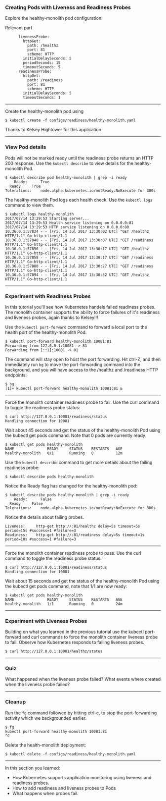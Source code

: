 ### Creating Pods with Liveness and Readiness Probes

Explore the healthy-monolith pod configuration:

Relevant part
```
      livenessProbe:
        httpGet:
          path: /healthz
          port: 81
          scheme: HTTP
        initialDelaySeconds: 5
        periodSeconds: 15
        timeoutSeconds: 5
      readinessProbe:
        httpGet:
          path: /readiness
          port: 81
          scheme: HTTP
        initialDelaySeconds: 5
        timeoutSeconds: 1
```

----

Create the healthy-monolith pod using
```
$ kubectl create -f configs/readiness/healthy-monolith.yaml
```

Thanks to Kelsey Hightower for this application

----

### View Pod details

Pods will not be marked ready until the readiness probe returns an HTTP 200 response. Use the `kubectl describe` to view details for the healthy-monolith Pod.

```
$ kubectl describe pod healthy-monolith | grep -i ready
    Ready:		True
  Ready 	True
Tolerations:	node.alpha.kubernetes.io/notReady:NoExecute for 300s
```

The healthy-monolith Pod logs each health check. Use the `kubectl logs` command to view them.

```
$ kubectl logs healthy-monolith
2017/07/14 13:29:53 Starting server...
2017/07/14 13:29:53 Health service listening on 0.0.0.0:81
2017/07/14 13:29:53 HTTP service listening on 0.0.0.0:80
10.36.0.1:57834 - - [Fri, 14 Jul 2017 13:30:02 UTC] "GET /healthz HTTP/1.1" Go-http-client/1.1
10.36.0.1:57840 - - [Fri, 14 Jul 2017 13:30:07 UTC] "GET /readiness HTTP/1.1" Go-http-client/1.1
10.36.0.1:57856 - - [Fri, 14 Jul 2017 13:30:17 UTC] "GET /healthz HTTP/1.1" Go-http-client/1.1
10.36.0.1:57858 - - [Fri, 14 Jul 2017 13:30:17 UTC] "GET /readiness HTTP/1.1" Go-http-client/1.1
10.36.0.1:57880 - - [Fri, 14 Jul 2017 13:30:27 UTC] "GET /readiness HTTP/1.1" Go-http-client/1.1
10.36.0.1:57894 - - [Fri, 14 Jul 2017 13:30:32 UTC] "GET /healthz HTTP/1.1" Go-http-client/1.1
```

----

### Experiment with Readiness Probes

In this tutorial you'll see how Kubernetes handels failed readiness probes. The monolith container supports the ability to force failures of it's readiness and liveness probes, again thanks to Kelsey!!!

Use the `kubectl port-forward` command to forward a local port to the health port of the healthy-monolith Pod.

```
$ kubectl port-forward healthy-monolith 10081:81
Forwarding from 127.0.0.1:10081 -> 81
Forwarding from [::1]:10081 -> 81
```
The command will stay open to host the port forwarding. Hit ctrl-Z, and then immediately run `bg` to move the port-forwarding command into the background, and you will have access to the /healthz and /readiness HTTP endpoints:

```
$ bg
[1]+ kubectl port-forward healthy-monolith 10081:81 &
```
----

Force the monolith container readiness probe to fail. Use the curl command to toggle the readiness probe status:

```
$ curl http://127.0.0.1:10081/readiness/status
Handling connection for 10081
```
Wait about 45 seconds and get the status of the healthy-monolith Pod using the kubectl get pods command. Note that 0 pods are currently ready:

```
$ kubectl get pods healthy-monolith
NAME               READY     STATUS    RESTARTS   AGE
healthy-monolith   0/1       Running   0          12m
```
Use the `kubectl describe` command to get more details about the failing readiness probe:

```
$ kubectl describe pods healthy-monolith
```

Notice the Ready flag has changed for the healthy-monolith pod:

```
$ kubectl describe pods healthy-monolith | grep -i ready
    Ready:		False
  Ready 	False
Tolerations:	node.alpha.kubernetes.io/notReady:NoExecute for 300s
```

Notice the details about failing probes.

```
Liveness:     http-get http://:81/healthz delay=5s timeout=5s period=15s #success=1 #failure=3
Readiness:    http-get http://:81/readiness delay=5s timeout=1s period=10s #success=1 #failure=3
```

----

Force the monolith container readiness probe to pass. Use the curl command to toggle the readiness probe status:

```
$ curl http://127.0.0.1:10081/readiness/status
Handling connection for 10081
```
Wait about 15 seconds and get the status of the healthy-monolith Pod using the kubectl get pods command, note that 1/1 are now ready:

```
$ kubectl get pods healthy-monolith
NAME               READY     STATUS    RESTARTS   AGE
healthy-monolith   1/1       Running   0          24m
```

----

### Experiment with Liveness Probes

Building on what you learned in the previous tutorial use the kubectl port-forward and curl commands to force the monolith container liveness probe to fail. Observe how Kubernetes responds to failing liveness probes.

```
$ curl http://127.0.0.1:10081/healthz/status
```

----

### Quiz

What happened when the liveness probe failed?
What events where created when the liveness probe failed?

----

### Cleanup

Run the `fg` command followed by hitting ctrl-c, to stop the port-forwarding activity which we backgrounded earlier.
```
$ fg
kubectl port-forward healthy-monolith 10081:81
^C
```

Delete the health-monolith deployment:
```
$ kubectl delete -f configs/readiness/healthy-monolith.yaml
```

----

In this section you learned:
* How Kubernetes supports application monitoring using liveness and readiness probes.
* How to add readiness and liveness probes to Pods
* What happens when probes fail.
